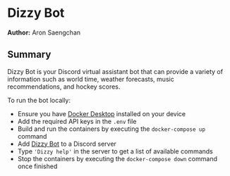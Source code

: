 # Dizzy Bot

**Author:** Aron Saengchan

## Summary

Dizzy Bot is your Discord virtual assistant bot that can provide a variety of information such as world time, weather forecasts, music recommendations, and hockey scores.

To run the bot locally:

- Ensure you have [Docker Desktop](https://www.docker.com/products/docker-desktop/) installed on your device
- Add the required API keys in the `.env` file
- Build and run the containers by executing the `docker-compose up` command
- Add [Dizzy Bot](https://discord.com/oauth2/authorize?client_id=1169121939869147166&permissions=2183991392320&scope=bot) to a Discord server
- Type `'Dizzy help'` in the server to get a list of available commands
- Stop the containers by executing the `docker-compose down` command once finished
